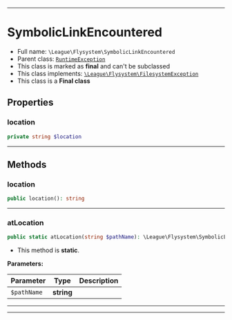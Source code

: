 ***

# SymbolicLinkEncountered





* Full name: `\League\Flysystem\SymbolicLinkEncountered`
* Parent class: [`RuntimeException`](../../RuntimeException.md)
* This class is marked as **final** and can't be subclassed
* This class implements:
[`\League\Flysystem\FilesystemException`](./FilesystemException.md)
* This class is a **Final class**



## Properties


### location



```php
private string $location
```






***

## Methods


### location



```php
public location(): string
```











***

### atLocation



```php
public static atLocation(string $pathName): \League\Flysystem\SymbolicLinkEncountered
```



* This method is **static**.




**Parameters:**

| Parameter | Type | Description |
|-----------|------|-------------|
| `$pathName` | **string** |  |




***


***

